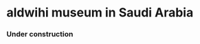 # aldwihi museum in Saudi Arabia

### Under construction

<!-- Live Site URL: [https://eyhab333.github.io/museum](https://eyhab333.github.io/museum)-->
